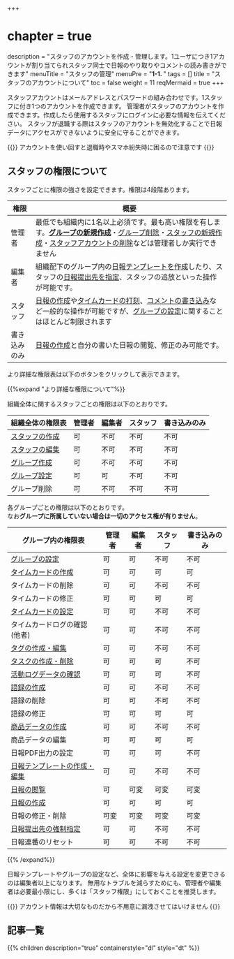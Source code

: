 +++
# chapter = true
description = "スタッフのアカウントを作成・管理します。1ユーザにつき1アカウントが割り当てられスタッフ同士で日報のやり取りやコメントの読み書きができます"
menuTitle = "スタッフの管理"
menuPre = "<b>1-1. </b>"
tags = []
title = "スタッフのアカウントについて"
toc = false
weight = 11
reqMermaid = true
+++

スタッフアカウントはメールアドレスとパスワードの組み合わせです。1スタッフに付き1つのアカウントを作成できます。
管理者がスタッフのアカウントを作成できます。作成したら使用するスタッフにログインに必要な情報を伝えてください。
スタッフが退職する際はスタッフのアカウントを無効化することで日報データにアクセスができないように安全に守ることができます。

{{<alice pos="right" icon="here">}}
アカウントを使い回すと退職時やスマホ紛失時に困るので注意です
{{</alice>}}

## スタッフの権限について

スタッフごとに権限の強さを設定できます。権限は4段階あります。

|権限|概要|
|---|---|
|管理者|最低でも組織内に1名以上必須です。最も高い権限を有します。[**グループの新規作成**](/org/groupsetting/make/)・[グループ削除](/remove/group/)・[スタッフの新規作成](/org/staff/make/)・[スタッフアカウントの削除](/remove/staff/)などは管理者しか実行できません|
|編集者|組織配下のグループ内の[日報テンプレートを作成](/org/groupsetting/template/make/)したり、スタッフの[日報提出先を指定](/org/group2/dist/)、スタッフの追放といった操作が可能です。|
|スタッフ|[日報の作成](/report/write/)や[タイムカードの打刻](/timecard/input/)、[コメントの書き込み](/report/read/comment/)など一般的な操作が可能ですが、[グループの設定](/org/groupsetting/)に関することはほとんど制限されます|
|書き込みのみ|[日報の作成](/report/write/)と自分の書いた日報の閲覧、修正のみ可能です。|

より詳細な権限表は以下のボタンをクリックして表示できます。

{{%expand "より詳細な権限について"%}}

組織全体に関するスタッフごとの権限は以下のとおりです。

|組織全体の権限表|管理者|編集者|スタッフ|書き込みのみ|
|---|---|---|---|---|
|[スタッフの作成](/org/staff/make/)|可|不可|不可|不可|
|[スタッフの編集](/org/staff/manage/)|可|不可|不可|不可|
|[グループ作成](/org/groupsetting/make/)|可|不可|不可|不可|
|[グループ設定](/org/groupsetting/)|可|可|不可|不可|
|グループ削除|可|不可|不可|不可|

各グループごとの権限は以下のとおりです。  
なお**グループに所属していない場合は一切のアクセス権が有りません**。

|グループ内の権限表|管理者|編集者|スタッフ|書き込みのみ|
|---|---|---|---|---|
|[グループの設定](/org/groupsetting/)|可|可|不可|不可|
|[タイムカードの作成](/timecard/input/)|可|可|可|可|
|タイムカードの削除|可|可|不可|不可|
|タイムカードの修正|可|可|可|可|
|[タイムカードの設定](/timecard/setting/)|可|可|不可|不可|
|タイムカードログの確認(他者)|可|可|不可|不可|
|[タグの作成・編集](/org/groupsetting/tag/)|可|可|不可|不可|
|[タスクの作成・削除](/task/add/)|可|可|可|不可|
|[活動ログデータの確認](/org/group2/log/)|可|可|可|不可|
|[語録の作成](/org/group2/goroku/)|可|可|不可|不可|
|語録の削除|可|可|不可|不可|
|語録の修正|可|可|可|可|
|[商品データの作成](/org/group2/point/)|可|可|不可|不可|
|商品データの編集|可|可|可|可|
|日報PDF出力の設定|可|可|可|不可|
|[日報テンプレートの作成・編集](/org/groupsetting/template/)|可|可|不可|不可|
|[日報の閲覧](/report/read/)|可|可変|可変|可変|
|[日報の作成](/report/write/)|可|可|可|可|
|日報の修正・削除|可変|可変|可変|可変|
|[日報提出先の強制指定](/org/group2/dist/)|可|可|不可|不可|
|日報連番のリセット|可|可|不可|不可|

{{% /expand%}}

日報テンプレートやグループの設定など、全体に影響を与える設定を変更できるのは編集者以上になります。
無用なトラブルを減らすためにも、管理者や編集者は必要最小限にし、多くは「スタッフ権限」にしておくことを推奨します。

{{<alice pos="right" icon="here">}}
アカウント情報は大切なものだから不用意に漏洩させてはいけません
{{</alice>}}

## 記事一覧

{{% children description="true" containerstyle="dl" style="dt" %}}
